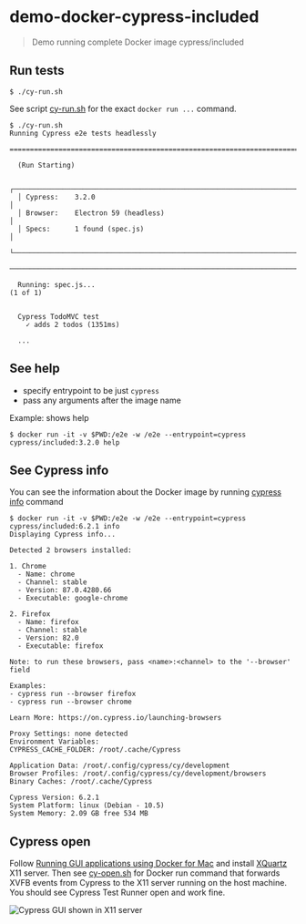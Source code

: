 # demo-docker-cypress-included
> Demo running complete Docker image cypress/included

## Run tests

```shell
$ ./cy-run.sh
```

See script [cy-run.sh](cy-run.sh) for the exact `docker run ...` command.

```text
$ ./cy-run.sh
Running Cypress e2e tests headlessly

==============================================================================

  (Run Starting)

  ┌──────────────────────────────────────────────────────────────────────────┐
  │ Cypress:    3.2.0                                                        │
  │ Browser:    Electron 59 (headless)                                       │
  │ Specs:      1 found (spec.js)                                            │
  └──────────────────────────────────────────────────────────────────────────┘

──────────────────────────────────────────────────────────────────────────────

  Running: spec.js...                                                                      (1 of 1)


  Cypress TodoMVC test
    ✓ adds 2 todos (1351ms)

  ...
```

## See help

- specify entrypoint to be just `cypress`
- pass any arguments after the image name

Example: shows help

```shell
$ docker run -it -v $PWD:/e2e -w /e2e --entrypoint=cypress cypress/included:3.2.0 help
```

## See Cypress info

You can see the information about the Docker image by running [cypress info](https://on.cypress.io/command-line#cypress-info) command

```shell
$ docker run -it -v $PWD:/e2e -w /e2e --entrypoint=cypress cypress/included:6.2.1 info
Displaying Cypress info...

Detected 2 browsers installed:

1. Chrome
  - Name: chrome
  - Channel: stable
  - Version: 87.0.4280.66
  - Executable: google-chrome

2. Firefox
  - Name: firefox
  - Channel: stable
  - Version: 82.0
  - Executable: firefox

Note: to run these browsers, pass <name>:<channel> to the '--browser' field

Examples:
- cypress run --browser firefox
- cypress run --browser chrome

Learn More: https://on.cypress.io/launching-browsers

Proxy Settings: none detected
Environment Variables:
CYPRESS_CACHE_FOLDER: /root/.cache/Cypress

Application Data: /root/.config/cypress/cy/development
Browser Profiles: /root/.config/cypress/cy/development/browsers
Binary Caches: /root/.cache/Cypress

Cypress Version: 6.2.1
System Platform: linux (Debian - 10.5)
System Memory: 2.09 GB free 534 MB
```

## Cypress open

Follow [Running GUI applications using Docker for Mac](https://sourabhbajaj.com/blog/2017/02/07/gui-applications-docker-mac/) and install [XQuartz](https://www.xquartz.org) X11 server. Then see [cy-open.sh](cy-open.sh) for Docker run command that forwards XVFB events from Cypress to the X11 server running on the host machine. You should see Cypress Test Runner open and work fine.

![Cypress GUI shown in X11 server](images/cy-open.png)
